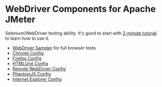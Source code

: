 # WebDriver Components for Apache JMeter

Selenium/WebDriver testing ability. It's good to start with [2-minute tutorial](WebDriverTutorial.wiki) to learn how to use it.

  * [WebDriver Sampler](WebDriverSampler.wiki) for full browser tests
  * [Chrome Config](ChromeDriverConfig.wiki)
  * [Firefox Config](FirefoxDriverConfig.wiki)
  * [HTMLUnit Config](HtmlUnitDriverConfig.wiki)
  * [Remote WebDriver Config](RemoteDriverConfig.wiki)
  * [PhantomJS Config](PhantomJSDriverConfig.wiki)
  * [Internet Explorer Config](InternetExplorerConfig.wiki)
